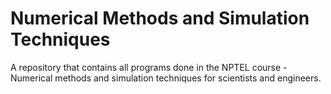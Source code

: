 # Numerical Methods and Simulation Techniques
 A repository that contains all programs done in the NPTEL course - Numerical methods and simulation techniques for scientists and engineers.
